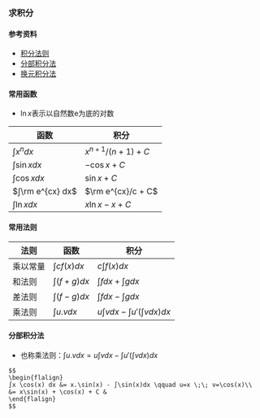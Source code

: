 ### 求积分

<script>
  MathJax = {
    tex: {
      inlineMath: [['$', '$'], ['\\(', '\\)']],
      displayMath: [["$$", "$$"], ["\\[", "\\]"]],
    },
    options: {
      skipHtmlTags: ['script', 'noscript', 'style', 'textarea', 'a', 'annotation', 'annotation-xml']
    },
    svg: {
      fontCache: 'global'
    }
  };
</script>
<script id="MathJax-script" type=text/javascript src="../images/js/tex-mml-chtml.js"></script>

#### 参考资料
* [积分法则](https://www.shuxuele.com/calculus/integration-rules.html)
* [分部积分法](https://www.shuxuele.com/calculus/integration-by-parts.html)
* [换元积分法](https://www.shuxuele.com/calculus/integration-by-substitution.html)

#### 常用函数
* $\ln x$表示以自然数e为底的对数

| 函数               | 积分                  |
|------------------|---------------------|
| $∫x^n dx$        | $x^{n+1}/(n+1) + C$ |
| $∫\sin x dx$     | $-\cos x + C$       |
| $∫\cos x dx$     | $\sin x + C$        |
| $∫\rm e^{cx} dx$ | $\rm e^{cx}/c + C$  |
| $∫\ln x dx$      | $x\ln x - x + C$    |

#### 常用法则

| 法则   | 函数            | 积分                       |
|------|---------------|--------------------------|
| 乘以常量 | $∫cf(x) dx$   | $c∫f(x) dx$              |
| 和法则  | $∫(f + g) dx$ | $∫f dx + ∫g dx$          |
| 差法则  | $∫(f - g) dx$ | $∫f dx - ∫g dx$          |
| 乘法则  | $∫u.v dx$     | $u∫v dx - ∫u'(∫v dx) dx$ |

#### 分部积分法
* 也称乘法则：$∫u.v dx = u∫v dx - ∫u'(∫v dx) dx$
```
$$
\begin{flalign}
∫x \cos(x) dx &= x.\sin(x) - ∫\sin(x)dx \qquad u=x \;\; v=\cos(x)\\
&= x\sin(x) + \cos(x) + C &
\end{flalign}
$$
```

